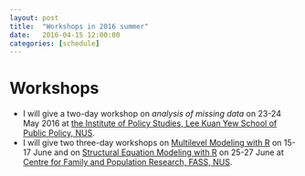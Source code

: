 ```yaml
---
layout: post
title:  "Workshops in 2016 summer"
date:   2016-04-15 12:00:00
categories: [schedule]
---
```



# Workshops
* I will give a two-day workshop on *analysis of missing data* on 23-24 May 2016 at [the Institute of Policy Studies, Lee Kuan Yew School of Public Policy, NUS](http://lkyspp.nus.edu.sg/).
* I will give two three-day workshops on [Multilevel Modeling with R](http://www.fas.nus.edu.sg/cfpr/Training%20Program/images/Multilevel_modeling_2016.pdf) on 15-17 June and on [Structural Equation Modeling with R](http://www.fas.nus.edu.sg/cfpr/Training%20Program/images/Structural_Equation_Modeling_2016.pdf) on 25-27 June at [Centre for Family and Population Research, FASS, NUS](http://www.fas.nus.edu.sg/cfpr/Training%20Program/schedule.html).
